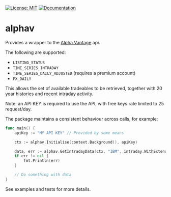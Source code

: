 [![License: MIT](https://img.shields.io/badge/License-MIT-blue.svg)](https://en.wikipedia.org/wiki/MIT_License)
[![Documentation](https://img.shields.io/badge/Documentation-GoDoc-green.svg)](https://godoc.org/github.com/gford1000-go/alphav)

# alphav

Provides a wrapper to the [Alpha Vantage](https://www.alphavantage.co) api.

The following are supported:

* `LISTING_STATUS`
* `TIME_SERIES_INTRADAY`
* `TIME_SERIES_DAILY_ADJUSTED` (requires a premium account)
* `FX_DAILY`

This allows the set of available tradeables to be retrieved, together with 20 year histories and recent intraday activity.

Note: an API KEY is required to use the API, with free keys rate limited to 25 request/day.

The package maintains a consistent behaviour across calls, for example:

```go
func main() {
    apiKey := "MY API KEY" // Provided by some means

    ctx := alphav.Initialise(context.Background(), apiKey)

    data, err := alphav.GetIntradayData(ctx, "IBM", intraday.WithExtendedHours(false))
    if err != nil {
        fmt.Println(err)
    }

    // Do something with data
}
```

See examples and tests for more details.
